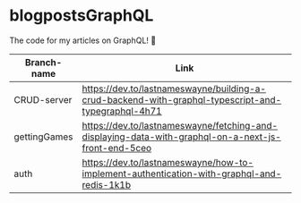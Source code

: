 # blogpostsGraphQL
The code for my articles on GraphQL! 🏀

| Branch-name  | Link                                                                                                |
|--------------|-----------------------------------------------------------------------------------------------------|
| CRUD-server  | https://dev.to/lastnameswayne/building-a-crud-backend-with-graphql-typescript-and-typegraphql-4h71  |
| gettingGames | https://dev.to/lastnameswayne/fetching-and-displaying-data-with-graphql-on-a-next-js-front-end-5ceo |
| auth         | https://dev.to/lastnameswayne/how-to-implement-authentication-with-graphql-and-redis-1k1b           |
